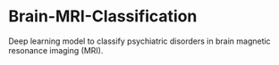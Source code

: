 # Brain-MRI-Classification
Deep learning model to classify psychiatric disorders in brain magnetic resonance imaging (MRI). 
